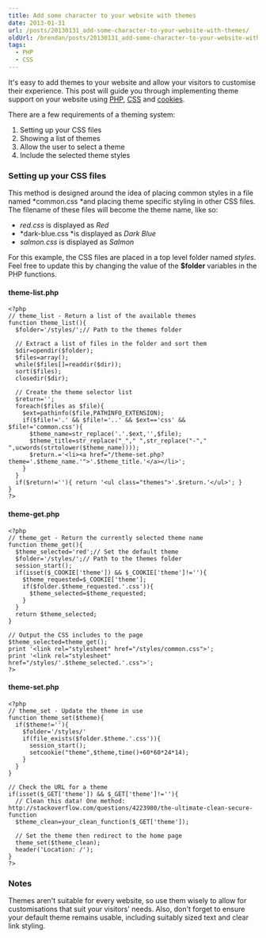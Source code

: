 ```yaml
---
title: Add some character to your website with themes
date: 2013-01-31
url: /posts/20130131_add-some-character-to-your-website-with-themes/
oldUrl: /brendan/posts/20130131_add-some-character-to-your-website-with-themes/
tags:
  - PHP
  - CSS
---
```


It's easy to add themes to your website and allow your visitors to customise their experience. This post will guide you through implementing theme support on your website using [PHP](http://php.net/), [CSS](http://en.wikipedia.org/wiki/Cascading_Style_Sheets) and [cookies](http://en.wikipedia.org/wiki/HTTP_cookie).

There are a few requirements of a theming system:

1. Setting up your CSS files
2. Showing a list of themes
3. Allow the user to select a theme
4. Include the selected theme styles

### Setting up your CSS files

This method is designed around the idea of placing common styles in a file named *common.css *and placing theme specific styling in other CSS files. The filename of these files will become the theme name, like so:

- _red.css_ is displayed as _Red_
- *dark-blue.css *is displayed as _Dark Blue_
- _salmon.css_ is displayed as _Salmon_

For this example, the CSS files are placed in a top level folder named _styles_. Feel free to update this by changing the value of the **$folder** variables in the PHP functions.

#### theme-list.php

```
<?php
// theme_list - Return a list of the available themes
function theme_list(){
  $folder='/styles/';// Path to the themes folder

  // Extract a list of files in the folder and sort them
  $dir=opendir($folder);
  $files=array();
  while($files[]=readdir($dir));
  sort($files);
  closedir($dir);

  // Create the theme selector list
  $return='';
  foreach($files as $file){
    $ext=pathinfo($file,PATHINFO_EXTENSION);
    if($file!='.' && $file!='..' && $ext=='css' && $file!='common.css'){
      $theme_name=str_replace('.'.$ext,'',$file);
      $theme_title=str_replace("_"," ",str_replace("-"," ",ucwords(strtolower($theme_name))));
      $return.='<li><a href="/theme-set.php?theme='.$theme_name.'">'.$theme_title.'</a></li>';
    }
  }
  if($return!=''){ return '<ul class="themes">'.$return.'</ul>'; }
}
?>
```

#### theme-get.php

```
<?php
// theme_get - Return the currently selected theme name
function theme_get(){
  $theme_selected='red';// Set the default theme
  $folder='/styles/';// Path to the themes folder
  session_start();
  if(isset($_COOKIE['theme']) && $_COOKIE['theme']!=''){
    $theme_requested=$_COOKIE['theme'];
    if($folder.$theme_requested.'.css')){
      $theme_selected=$theme_requested;
    }
  }
  return $theme_selected;
}

// Output the CSS includes to the page
$theme_selected=theme_get();
print '<link rel="stylesheet" href="/styles/common.css">';
print '<link rel="stylesheet" href="/styles/'.$theme_selected.'.css">';
?>
```

#### theme-set.php

```
<?php
// theme_set - Update the theme in use
function theme_set($theme){
  if($theme!=''){
    $folder='/styles/'
    if(file_exists($folder.$theme.'.css')){
      session_start();
      setcookie("theme",$theme,time()+60*60*24*14);
    }
  }
}

// Check the URL for a theme
if(isset($_GET['theme']) && $_GET['theme']!=''){
  // Clean this data! One method: http://stackoverflow.com/questions/4223980/the-ultimate-clean-secure-function
  $theme_clean=your_clean_function($_GET['theme']);

  // Set the theme then redirect to the home page
  theme_set($theme_clean);
  header('Location: /');
}
?>
```

### Notes

Themes aren't suitable for every website, so use them wisely to allow for customisations that suit your visitors' needs. Also, don't forget to ensure your default theme remains usable, including suitably sized text and clear link styling.
